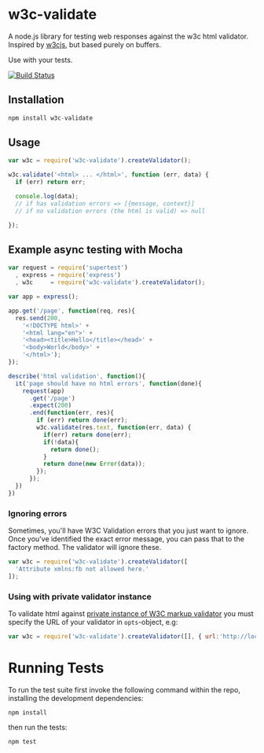 # w3c-validate

A node.js library for testing web responses against the w3c html validator.
Inspired by [w3cjs](https://github.com/thomasdavis/w3cjs), but based purely on buffers.

Use with your tests.

[![Build Status](https://travis-ci.org/busbud/w3c-validate.png?branch=master)](https://travis-ci.org/busbud/w3c-validate)


## Installation

```js
npm install w3c-validate
```

## Usage

```js
var w3c = require('w3c-validate').createValidator();

w3c.validate('<html> ... </html>', function (err, data) {
  if (err) return err;

  console.log(data);
  // if has validation errors => [{message, context}]
  // if no validation errors (the html is valid) => null

});
```


## Example async testing with Mocha

```js
var request = require('supertest')
  , express = require('express')
  , w3c     = require('w3c-validate').createValidator();

var app = express();

app.get('/page', function(req, res){
  res.send(200,
    '<!DOCTYPE html>' +
    '<html lang="en">' +
    '<head><title>Hello</title></head>' +
    '<body>World</body>' +
    '</html>');
});

describe('html validation', function(){
  it('page should have no html errors', function(done){
    request(app)
      .get('/page')
      .expect(200)
      .end(function(err, res){
        if (err) return done(err);
        w3c.validate(res.text, function(err, data) {
          if(err) return done(err);
          if(!data){
            return done();
          }
          return done(new Error(data));
        });
      });
  })
})
```

### Ignoring errors

Sometimes, you'll have W3C Validation errors that you just want to ignore. Once you've identified the exact error message,
you can pass that to the factory method. The validator will ignore these.

```js
var w3c = require('w3c-validate').createValidator([
  'Attribute xmlns:fb not allowed here.'
]);
```

### Using with private validator instance

To validate html against [private instance of W3C markup validator](http://validator.w3.org/docs/install.html) you must specify the URL of your validator in `opts`-object, e.g:

```js
var w3c = require('w3c-validate').createValidator([], { url:'http://localhost:8090/w3c-validator/check' });
```



# Running Tests
To run the test suite first invoke the following command within the repo, installing the development dependencies:

    npm install

then run the tests:

    npm test
